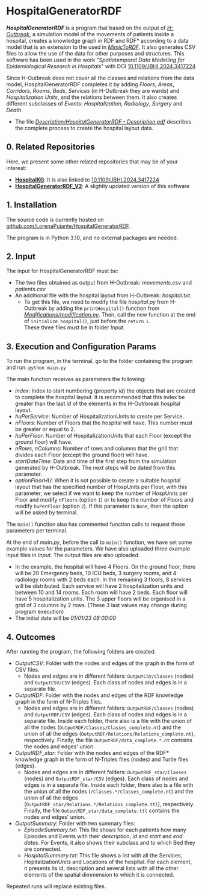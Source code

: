 # HospitalGeneratorRDF

**_HospitalGeneratorRDF_** is a program that based on the output of [_H-Outbreak_](https://github.com/denissekim/Simulation-Model), a simulation model of the movements of patients inside a hospital, creates a knowledge graph in RDF and RDF* according to a data model that is an extension to the used in [_MimicToRDF_](https://github.com/LorenaPujante/MimicToRDF). It also generates CSV files to allow the use of the data for other purposes and structures. This software has been used in the work "_Spatiotemporal Data Modelling for Epidemiological Research in Hospitals_" with DOI [10.1109/JBHI.2024.3417224](https://ieeexplore.ieee.org/document/10568325) 

Since H-Outbreak does not cover all the classes and relations from the data model, HospitalGeneratorRDF completes it by adding _Floors_, _Areas_, _Corridors_, _Rooms_, _Beds_, _Services_ (in H-Outbreak they are wards) and _Hospitalization Units_, and the relations between them. It also creates different subclasses of _Events_: _Hospitalization_, _Radiology_, _Surgery_ and _Death_.
- The file [_Description/HospitalGeneratorRDF - Description.pdf_](https://github.com/LorenaPujante/HospitalGeneratorRDF/blob/main/Description/HospitalGeneratorRDF%20-%20Description.pdf) describes the complete process to create the hospital layout data.

## 0. Related Repositories
Here, we present some other related repositories that may be of your interest:
- [**HospitalKG**](https://github.com/LorenaPujante/HospitalKG): It is also linked to [10.1109/JBHI.2024.3417224](https://ieeexplore.ieee.org/document/10568325)
- [**HospitalGeneratorRDF_V2**](https://github.com/LorenaPujante/HospitalGeneratorRDF_V2): A slightly updated version of this software

## 1. Installation
The source code is currently hosted on [github.com/LorenaPujante/HospitalGeneratorRDF](https://github.com/LorenaPujante/HospitalGeneratorRDF).

The program is in Python 3.10, and no external packages are needed.

## 2. Input
The input for HospitalGeneratorRDF must be: 
- The two files obtained as output from H-Outbreak: _movements.csv_ and _patients.csv_
- An additional file with the hospital layout from H-Outbreak: _hospital.txt_.
	- To get this file, we need to modify the file _hospital.py_ from H-Outbreak by adding the `printHospital()` function from [_Modifications/modification.py_](https://github.com/LorenaPujante/HospitalGeneratorRDF/blob/main/Modifications/modification.py). Then, call the new function at the end of `initialize_hospital()`, just before the `return L`.     
These three files must be in folder _Input_.

## 3. Execution and Configuration Params
To run the program, in the terminal, go to the folder containing the program and run: `python main.py`

The main function receives as parameters the following:
- _index_: Index to start numbering (property _id_) the objects that are created to complete the hospital layout. It is recommended that this index be greater than the last _id_ of the elements in the H-Outrbreak hospital layout.
- _huPerService_: Number of HospitalizationUnits to create per Service.
- _nFloors_: Number of Floors that the hospital will have. This number must be greater or equal to 2.
- _huPerFloor_: Number of HospitalizationUnits that each Floor (except the ground floor) will have.
- _nRows_, _nColumns_: Number of rows and columns that the grill that divides each Floor (except the ground floor) will have.
- _startDateTime_: Date and time of the first step from the simulation generated by H-Outbreak. The next steps will be dated from this parameter.
- _optionFloorHU_: When it is not possible to create a suitable hospital layout that has the specified number of HospUnits per Floor, with this parameter, we select if we want to keep the number of HospUnits per Floor and modify `nFloors` (option `1`) or to keep the number of Floors and modify `huPerFloor` (option `2`). If this parameter is `None`, then the option will be asked by terminal.

The `main()` function also has commented function calls to request these parameters per terminal.

At the end of _main.py_, before the call to `main()` function, we have set some example values for the parameters. We have also uploaded three example input files in _Input_. The output files are also uploaded.
- In the example, the hospital will have 4 Floors. On the ground floor, there will be 20 Emergency beds, 10 ICU beds, 3 surgery rooms, and 4 radiology rooms with 2 beds each. In the remaining 3 floors, 8 services will be distributed. Each service will have 2 hospitalization units and between 10 and 14 rooms. Each room will have 2 beds. Each floor will have 5 hospitalization units. The 3 upper floors will be organised in a grid of 3 columns by 2 rows. (These 3 last values may change during program execution)
- The initial date will be _01/01/23 08:00:00_


## 4. Outcomes
After running the program, the following folders are created:
- _OutputCSV_: Folder with the nodes and edges of the graph in the form of CSV files.
	- Nodes and edges are in different folders: `OutputCSV/Classes` (nodes) and `OutputCSV/CSV` (edges). Each class of nodes and edges is in a separate file.
- _OutputRDF_: Folder with the nodes and edges of the RDF knowledge graph in the form of N-Triples files.
	- Nodes and edges are in different folders: `OutputRDF/Classes` (nodes) and `OutputRDF/CSV` (edges). Each class of nodes and edges is in a separate file. Inside each folder, there also is a file with the union of all the nodes (`OutputRDF/Classes/Classes_complete.nt`) and the union of all the edges (`OutputRDF/Relations/Relations_complete.nt`), respectively. Finally, the file `OutputRDF/data_complete.*.nt` contains the nodes and edges' union.
- _OutputRDF_star_: Folder with the nodes and edges of the RDF* knowledge graph in the form of N-Triples files (nodes) and Turtle files (edges).
	- Nodes and edges are in different folders: `OutputRDF_star/Classes` (nodes) and `OutputRDF_star/CSV` (edges). Each class of nodes and edges is in a separate file. Inside each folder, there also is a file with the union of all the nodes (`/Classes.*/Classes_complete.nt`) and the union of all the edges (`OutputRDF_star/Relations.*/Relations_complete.ttl`), respectively. Finally, the file `OutputRDF_star/data_complete.ttl` contains the nodes and edges' union.
- _OutputSummary_: Folder with two summary files:
  - _EpisodeSummary.txt_: This file shows for each patients how many Episodes and Events with their _description_, _id_ and _start_ and _end dates_. For Events, it also shows their subclass and to which Bed they are connected.
  - _HospitalSummary.txt_: This file shows a list with all the Services, HopitalizationUnits and Locations of the hospital. For each element, it presents its id, description and several lists with all the other elements of the spatial dimmension to which it is connected.     

Repeated runs will replace existing files.
